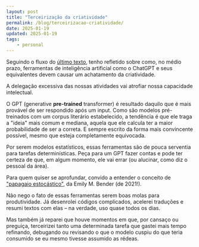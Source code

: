 ```yaml
---
layout: post
title: "Terceirização da criatividade"
permalink: /blog/terceirizacao-criatividade/
date: 2025-01-19
updated: 2025-01-19
tags: 
    - personal
---
```


Seguindo o fluxo do [último texto](/blog/web-artificial/), tenho refletido sobre como, no médio prazo, ferramentas de inteligência artificial como o ChatGPT e seus equivalentes devem causar um achatamento da criatividade. 

A delegação excessiva das nossas atividades vai atrofiar nossa capacidade intelectual.

O GPT (generative **pre-trained** transformer) é resultado daquilo que é mais provável de ser respondido após um input. Como são modelos pré-treinados com um corpus literário estabelecido, a tendência é que ele traga a "ideia" mais comum e mediana, aquela que ele calcula ter a maior probabilidade de ser a correta. E sempre escrito da forma mais convincente possível, mesmo que esteja completamente equivocada. 

Por serem modelos estatísticos, essas ferramentas são de pouca serventia para tarefas determinísticas. Peça para um GPT fazer contas e pode ter certeza de que, em algum momento, ele vai errar (ou alucinar, como diz o pessoal da área).

Para quem quiser se aprofundar, convido a entender o conceito de ["papagaio estocástico"](https://dl.acm.org/doi/10.1145/3442188.3445922), da Emily M. Bender (de 2021!).

Não nego o fato de essas ferramentas serem boas molas para produtividade. Já desenrolei códigos complicados, acelerei traduções e resumi textos com elas – na verdade, uso quase todos os dias. 

Mas também já reparei que houve momentos em que, por cansaço ou preguiça, terceirizei tanto uma determinada tarefa que gastei mais tempo refinando, debugando ou revisando o que o modelo cuspiu do que teria consumido se eu mesmo tivesse assumido as rédeas.